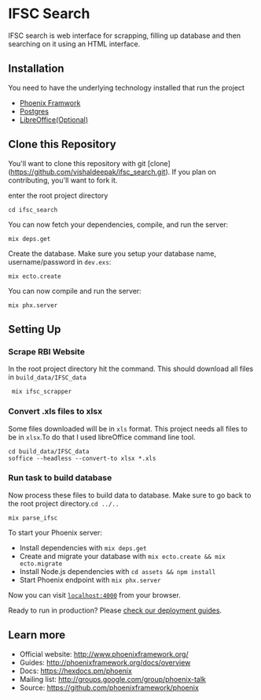 # IFSC Search

IFSC search is web interface for scrapping, filling up database and then searching on it using an HTML interface.

## Installation

You need to have the underlying technology installed that run the project

  * [Phoenix Framwork](https://hexdocs.pm/phoenix/installation.html#content)
  * [Postgres](https://www.postgresql.org/)
  * [LibreOffice(Optional)](https://www.libreoffice.org/)

## Clone this Repository

You'll want to clone this repository with git [clone] (https://github.com/vishaldeepak/ifsc_search.git). If you plan on contributing, you'll want to fork it.

enter the root project directory

```
cd ifsc_search
```

You can now fetch your dependencies, compile, and run the server:

```
mix deps.get

```

Create the database. Make sure you setup your database name, username/password in `dev.exs`:
```
mix ecto.create
```

You can now compile and run the server:
```
mix phx.server
```

## Setting Up

### Scrape RBI Website
  In the root project directory hit the command. This should download all files in `build_data/IFSC_data`
  ```
   mix ifsc_scrapper
  ```
### Convert .xls files to xlsx
  Some files downloaded will be in `xls` format. This project needs all files to be in `xlsx`.To do that I used libreOffice command line tool.
  ```
  cd build_data/IFSC_data
  soffice --headless --convert-to xlsx *.xls
  ```

### Run task to build database
  Now process these files to build data to database. Make sure to go back to the root project directory.`cd ../..`
  ```
  mix parse_ifsc
  ```


To start your Phoenix server:

  * Install dependencies with `mix deps.get`
  * Create and migrate your database with `mix ecto.create && mix ecto.migrate`
  * Install Node.js dependencies with `cd assets && npm install`
  * Start Phoenix endpoint with `mix phx.server`

Now you can visit [`localhost:4000`](http://localhost:4000) from your browser.

Ready to run in production? Please [check our deployment guides](http://www.phoenixframework.org/docs/deployment).

## Learn more

  * Official website: http://www.phoenixframework.org/
  * Guides: http://phoenixframework.org/docs/overview
  * Docs: https://hexdocs.pm/phoenix
  * Mailing list: http://groups.google.com/group/phoenix-talk
  * Source: https://github.com/phoenixframework/phoenix
